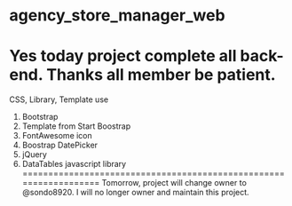 # agency_store_manager_web
Yes today project complete all back-end. Thanks all member be patient.
=======================================================================
CSS, Library, Template use
1. Bootstrap
2. Template from Start Boostrap
3. FontAwesome icon
4. Boostrap DatePicker
5. jQuery
6. DataTables javascript library
==================================================================
Tomorrow, project will change owner to @sondo8920.
I will no longer owner and maintain this project.
